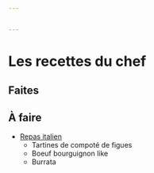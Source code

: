 ```yaml
---


---
```


<h1 id="les-recettes-du-chef">Les recettes du chef</h1>
<h2 id="faites">Faites</h2>
<h2 id="à-faire">À faire</h2>
<ul>
<li><a href="https://www.youtube.com/watch?v=l5F9WfVRluM">Repas italien</a>
<ul>
<li>Tartines de compoté de figues</li>
<li>Boeuf bourguignon like</li>
<li>Burrata</li>
</ul>
</li>
</ul>

